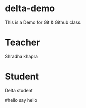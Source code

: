 # delta-demo
This is a Demo for Git &amp; Github class.

# Teacher
Shradha khapra

# Student 
Delta student

#hello
say hello
